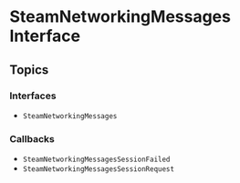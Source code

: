 # SteamNetworkingMessages Interface

## Topics

### Interfaces
- ``SteamNetworkingMessages``

### Callbacks
- ``SteamNetworkingMessagesSessionFailed``
- ``SteamNetworkingMessagesSessionRequest``

